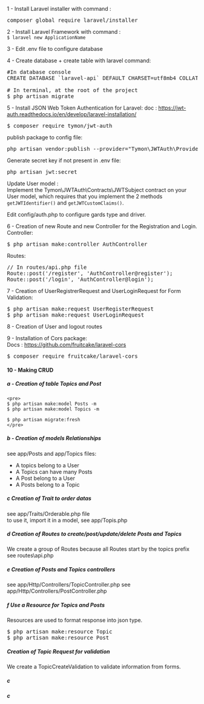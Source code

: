 1 - Install Laravel installer with command :
<pre>composer global require laravel/installer</pre>

2 - Install Laravel Framework with command : <br>
`$ laravel new ApplicationName`

3 - Edit .env file to configure database

4 - Create database + create table with laravel command:<br>
<pre>#In database console
CREATE DATABASE `laravel-api` DEFAULT CHARSET=utf8mb4 COLLATE utf8mb4_general_ci;

# In terminal, at the root of the project
$ php artisan migrate
</pre>
5 - Install JSON Web Token Authentication for Laravel:
doc : https://jwt-auth.readthedocs.io/en/develop/laravel-installation/
<pre>
$ composer require tymon/jwt-auth</pre>
publish package to config file:
<pre>php artisan vendor:publish --provider="Tymon\JWTAuth\Providers\LaravelServiceProvider"</pre>
Generate secret key if not present in .env file:
<pre>php artisan jwt:secret</pre>

Update User model :<br>
Implement the Tymon\JWTAuth\Contracts\JWTSubject contract on your User model, which requires that you implement the 2 methods `getJWTIdentifier()` and `getJWTCustomClaims()`.

Edit config/auth.php to configure gards type and driver.

6 - Creation of new Route and new Controller for the Registration and Login.<br>
Controller:
<pre>
$ php artisan make:controller AuthController
</pre>

Routes:
<pre>
// In routes/api.php file
Route::post('/register', 'AuthController@register');
Route::post('/login', 'AuthController@login');
</pre>


7 - Creation of UserRegistrerRequest and UserLoginRequest for Form Validation:
<pre>
$ php artisan make:request UserRegisterRequest
$ php artisan make:request UserLoginRequest
</pre>

8 - Creation of User and logout routes

9 - Installation of Cors package:<br/>
Docs : https://github.com/fruitcake/laravel-cors
<pre>$ composer require fruitcake/laravel-cors</pre>

#### 10 - Making CRUD
##### a - Creation of table Topics and Post  
    <pre>
    $ php artisan make:model Posts -m
    $ php artisan make:model Topics -m
    
    $ php artisan migrate:fresh
    </pre>
##### b - Creation of models Relationships
see app/Posts and app/Topics files:  
   - A topics belong to a User  
   - A Topics can have many Posts
   - A Post belong to a User
   - A Posts belong to a Topic
   
##### c Creation of Trait to order datas
see app/Traits/Orderable.php file  
to use it, import it in a model, see app/Topis.php


##### d Creation of Routes to create/post/update/delete Posts and Topics
We create a group of Routes because all Routes start by the topics prefix  
see routes\api.php   

##### e Creation of Posts and Topics controllers
see app/Http/Controllers/TopicController.php
see app/Http/Controllers/PostController.php

##### f Use a Resource for Topics and Posts
Resources are used to format response into json type.
<pre>
$ php artisan make:resource Topic
$ php artisan make:resource Post
</pre>

##### Creation of Topic Request for validation
We create a TopicCreateValidation to validate information from forms.

##### c
##### c
   


